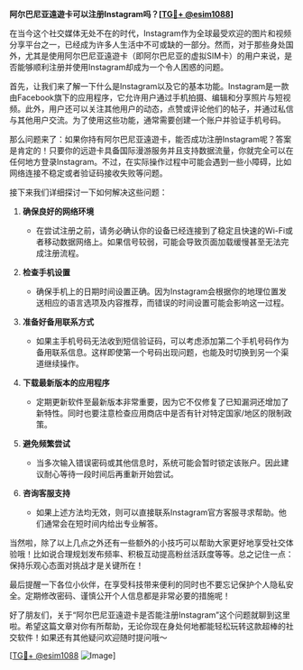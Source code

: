 **阿尔巴尼亚遠遊卡可以注册Instagram吗？[[TG💪+ @esim1088](https://t.me/s/esim1088)]**

在当今这个社交媒体无处不在的时代，Instagram作为全球最受欢迎的图片和视频分享平台之一，已经成为许多人生活中不可或缺的一部分。然而，对于那些身处国外，尤其是使用阿尔巴尼亚遠遊卡（即阿尔巴尼亚的虚拟SIM卡）的用户来说，是否能够顺利注册并使用Instagram却成为一个令人困惑的问题。

首先，让我们来了解一下什么是Instagram以及它的基本功能。Instagram是一款由Facebook旗下的应用程序，它允许用户通过手机拍摄、编辑和分享照片与短视频。此外，用户还可以关注其他用户的动态，点赞或评论他们的帖子，并通过私信与其他用户交流。为了使用这些功能，通常需要创建一个账户并验证手机号码。

那么问题来了：如果你持有阿尔巴尼亚遠遊卡，能否成功注册Instagram呢？答案是肯定的！只要你的远遊卡具备国际漫游服务并且支持数据流量，你就完全可以在任何地方登录Instagram。不过，在实际操作过程中可能会遇到一些小障碍，比如网络连接不稳定或者验证码接收失败等问题。

接下来我们详细探讨一下如何解决这些问题：

1. **确保良好的网络环境**
   - 在尝试注册之前，请务必确认你的设备已经连接到了稳定且快速的Wi-Fi或者移动数据网络上。如果信号较弱，可能会导致页面加载缓慢甚至无法完成注册流程。
   
2. **检查手机设置**
   - 确保手机上的日期时间设置正确。因为Instagram会根据你的地理位置发送相应的语言选项及内容推荐，而错误的时间设置可能会影响这一过程。
   
3. **准备好备用联系方式**
   - 如果主手机号码无法收到短信验证码，可以考虑添加第二个手机号码作为备用联系信息。这样即使第一个号码出现问题，也能及时切换到另一个渠道继续操作。

4. **下载最新版本的应用程序**
   - 定期更新软件至最新版本非常重要，因为它不仅修复了已知漏洞还增加了新特性。同时也要注意检查应用商店中是否有针对特定国家/地区的限制政策。

5. **避免频繁尝试**
   - 当多次输入错误密码或其他信息时，系统可能会暂时锁定该账户。因此建议耐心等待一段时间后再重新开始尝试。

6. **咨询客服支持**
   - 如果上述方法均无效，则可以直接联系Instagram官方客服寻求帮助。他们通常会在短时间内给出专业解答。

当然啦，除了以上几点之外还有一些额外的小技巧可以帮助大家更好地享受社交体验哦！比如说合理规划发布频率、积极互动提高粉丝活跃度等等。总之记住一点：保持乐观心态面对挑战才是关键所在！

最后提醒一下各位小伙伴，在享受科技带来便利的同时也不要忘记保护个人隐私安全。定期修改密码、谨慎公开个人信息都是非常必要的措施呢！

好了朋友们，关于“阿尔巴尼亚遠遊卡是否能注册Instagram”这个问题就聊到这里啦。希望这篇文章对你有所帮助，无论你现在身处何地都能轻松玩转这款超棒的社交软件！如果还有其他疑问欢迎随时提问哦～

[[TG💪+ @esim1088](https://t.me/s/esim1088) ![Image](https://i.postimg.cc/4NQfJmqS/Snipaste-2025-05-13-00-14-12.png)]
